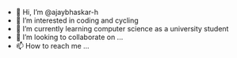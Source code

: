 - 👋 Hi, I’m @ajaybhaskar-h
- 👀 I’m interested in coding and cycling
- 🌱 I’m currently learning computer science as a university student
- 💞️ I’m looking to collaborate on ...
- 📫 How to reach me ...

<!---
ajaybhaskar-h/ajaybhaskar-h is a ✨ special ✨ repository because its `README.md` (this file) appears on your GitHub profile.
You can click the Preview link to take a look at your changes.
--->
